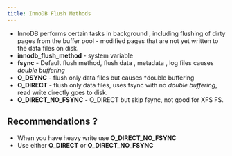 ```yaml
---
title: InnoDB Flush Methods
---
```

- InnoDB performs certain tasks in background , including flushing of dirty pages from the buffer pool - modified pages that are not yet written to the data files on disk.
- **innodb_flush_method**  - system variable
- **fsync** - Default flush method, flush data , metadata , log files causes *double buffering* 
- **O_DSYNC** - flush only data files but causes *double buffering
- **O_DIRECT** - flush only data files, uses fsync with no *double buffering*, read write directly goes to disk.
- **O_DIRECT_NO_FSYNC** - O_DIRECT but skip fsync, not good for XFS FS.

## Recommendations ?
- When you have heavy write use **O_DIRECT_NO_FSYNC**
- Use either **O_DIRECT** or **O_DIRECT_NO_FSYNC**